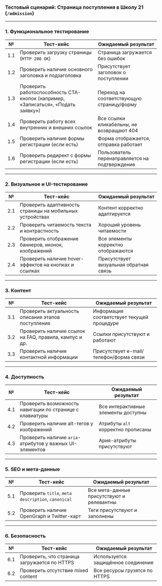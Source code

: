 ### Тестовый сценарий: Страница поступления в Школу 21 (`/admission`)

---

### 1. Функциональное тестирование

| №   | Тест-кейс                                                                        | Ожидаемый результат                            |
| --- | -------------------------------------------------------------------------------- | ---------------------------------------------- |
| 1.1 | Проверить загрузку страницы (`HTTP 200 OK`)                                      | Страница загружается без ошибок                |
| 1.2 | Проверить наличие основного заголовка и подзаголовка                             | Присутствует заголовок о поступлении           |
| 1.3 | Проверить работоспособность CTA-кнопок (например, «Записаться», «Подать заявку») | Переход на соответствующую страницу/форму      |
| 1.4 | Проверить работу всех внутренних и внешних ссылок                                | Все ссылки кликабельны, не возвращают 404      |
| 1.5 | Проверить наличие формы регистрации (если есть)                                  | Форма отображается, отправка работает          |
| 1.6 | Проверить редирект с формы регистрации (если есть)                               | Пользователь перенаправляется на подтверждение |

---

### 2. Визуальное и UI-тестирование

| №   | Тест-кейс                                                | Ожидаемый результат                    |
| --- | -------------------------------------------------------- | -------------------------------------- |
| 2.1 | Проверить адаптивность страницы на мобильных устройствах | Контент корректно адаптируется         |
| 2.2 | Проверить читаемость текста и контрастность              | Хороший уровень читаемости             |
| 2.3 | Проверить отображение баннеров, иконок, изображений      | Все элементы корректно отображаются    |
| 2.4 | Проверить наличие hover-эффектов на кнопках и ссылках    | Присутствует визуальная обратная связь |

---

### 3. Контент

| №   | Тест-кейс                                              | Ожидаемый результат                        |
| --- | ------------------------------------------------------ | ------------------------------------------ |
| 3.1 | Проверить актуальность описания этапов поступления     | Информация соответствует текущей процедуре |
| 3.2 | Проверить наличие ссылок на FAQ, правила, кампус и др. | Ссылки присутствуют и работают             |
| 3.3 | Проверить наличие контактной информации                | Присутствует e-mail/телефон/форма связи    |

---

### 4. Доступность

| №   | Тест-кейс                                                | Ожидаемый результат                 |
| --- | -------------------------------------------------------- | ----------------------------------- |
| 4.1 | Проверить возможность навигации по странице с клавиатуры | Все интерактивные элементы доступны |
| 4.2 | Проверить наличие alt-тегов у изображений                | Атрибуты `alt` корректно прописаны  |
| 4.3 | Проверить наличие `aria`-атрибутов у важных UI-элементов | Ария-атрибуты присутствуют          |

---

### 5. SEO и мета-данные

| №   | Тест-кейс                                          | Ожидаемый результат                       |
| --- | -------------------------------------------------- | ----------------------------------------- |
| 5.1 | Проверить `title`, `meta description`, `canonical` | Все мета-данные присутствуют и релевантны |
| 5.2 | Проверить наличие OpenGraph и Twitter-карт         | Теги присутствуют и заполнены             |

---

### 6. Безопасность

| №   | Тест-кейс                                             | Ожидаемый результат                |
| --- | ----------------------------------------------------- | ---------------------------------- |
| 6.1 | Проверить, что страница загружается по HTTPS          | Используется защищённое соединение |
| 6.2 | Проверить отсутствие mixed content                    | Все ресурсы грузятся по HTTPS      |
